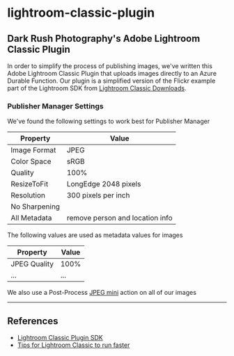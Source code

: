 # lightroom-classic-plugin

## Dark Rush Photography's Adobe Lightroom Classic Plugin

In order to simplify the process of publishing images, we've written this Adobe Lightroom Classic Plugin that uploads images directly to an Azure Durable Function.  Our plugin is a simplified version of the Flickr example part of the Lightroom SDK from [Lightroom Classic Downloads](https://console.adobe.io/servicesandapis).

### Publisher Manager Settings

We've found the following settings to work best for Publisher Manager

| Property          | Value                           |
| ----------------- | ------------------------------- |
| Image Format      | JPEG                            |
| Color Space       | sRGB                            |
| Quality           | 100%                            |
| ResizeToFit       | LongEdge 2048 pixels            |
| Resolution        | 300 pixels per inch             |  
| No Sharpening     |                                 |
| All Metadata      | remove person and location info |
The following values are used as metadata values for images

| Property          | Value       |
| ----------------- | ----------- |
| JPEG Quality      | 100%        |
| ...               | ...         |

We also use a Post-Process [JPEG mini](https://www.jpegmini.com/) action on all of our images

----

## References

- [Lightroom Classic Plugin SDK](https://www.adobe.io/apis/creativecloud/lightroomclassic.html)
- [Tips for Lightroom Classic to run faster](https://digital-photography-school.com/10-tips-to-make-lightroom-classic-cc-run-faster/)
